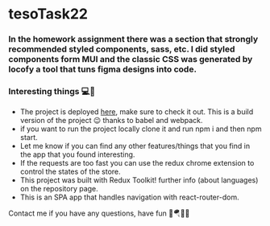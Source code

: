 
  # tesoTask22

  ### In the homework assignment there was a section that strongly recommended styled components, sass, etc. I did styled components form MUI and the classic CSS was generated by locofy a tool that tuns figma designs into code.

  ### Interesting things 💻👾
  - The project is deployed [here](https://stupendous-baklava-969b08.netlify.app/), make sure to check it out. This is a build version of the project 😉 thanks to babel and webpack.
  - if you want to run the project locally clone it and run npm i and then npm start.
  - Let me know if you can find any other features/things that you find in the app that you found interesting.
  - If the requests are too fast you can use the redux chrome extension to control the states of the store.
  - This project was built with Redux Toolkit! further info (about languages) on the repository page.
  - This is an SPA app that handles navigation with react-router-dom.
  
  Contact me if you have any questions, have fun 🎢🪂🏃‍♂️
  
